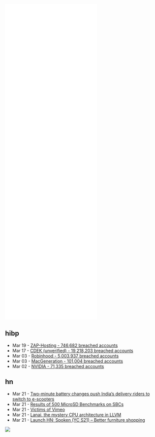 ![Metrics](https://raw.githubusercontent.com/phixion/phixion/master/metrics.svg)

## hibp

<!--
for https://github.com/phixion/phixion/blob/main/.github/workflows/feeds.yml
-->
<!--START_SECTION:haveibeenpwnd-->
- Mar 19 - [ZAP-Hosting - 746,682 breached accounts](https://haveibeenpwned.com/PwnedWebsites#ZAPHosting)
- Mar 17 - [CDEK (unverified) - 19,218,203 breached accounts](https://haveibeenpwned.com/PwnedWebsites#CDEK)
- Mar 03 - [Robinhood - 5,003,937 breached accounts](https://haveibeenpwned.com/PwnedWebsites#Robinhood)
- Mar 03 - [MacGeneration - 101,004 breached accounts](https://haveibeenpwned.com/PwnedWebsites#MacGeneration)
- Mar 02 - [NVIDIA - 71,335 breached accounts](https://haveibeenpwned.com/PwnedWebsites#NVIDIA)
<!--END_SECTION:haveibeenpwnd-->

## hn

<!--
for https://github.com/phixion/phixion/blob/main/.github/workflows/feeds.yml
-->
<!--START_SECTION:hn-->
- Mar 21 - [Two-minute battery changes push India’s delivery riders to switch to e-scooters](https://theprint.in/tech/two-minute-battery-changes-push-indias-delivery-riders-to-switch-to-e-scooters/881609/)
- Mar 21 - [Results of 500 MicroSD Benchmarks on SBCs](https://bret.dk/best-raspberry-pi-micro-sd-cards/)
- Mar 21 - [Victims of Vimeo](https://ae.studio/blog/victims-of-vimeo)
- Mar 21 - [Lanai, the mystery CPU architecture in LLVM](https://q3k.org/lanai.html)
- Mar 21 - [Launch HN: Spoken (YC S21) – Better furniture shopping](https://news.ycombinator.com/item?id=30757421)
<!--END_SECTION:hn-->

<!--
for https://yhype.me
-->
![](https://hit.yhype.me/github/profile?user_id=13013670)
